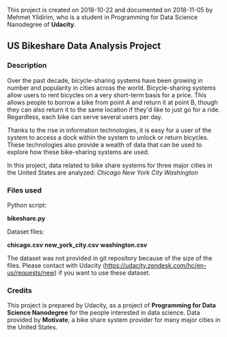 This project is created on 2018-10-22 and documented on 2018-11-05 by Mehmet Yildirim, who is a student in Programming for Data Science Nanodegree of **Udacity**.

## US Bikeshare Data Analysis Project
### Description
Over the past decade, bicycle-sharing systems have been growing in number and popularity in cities across the world. Bicycle-sharing systems allow users to rent bicycles on a very short-term basis for a price. This allows people to borrow a bike from point A and return it at point B, though they can also return it to the same location if they'd like to just go for a ride. Regardless, each bike can serve several users per day.

Thanks to the rise in information technologies, it is easy for a user of the system to access a dock within the system to unlock or return bicycles. These technologies also provide a wealth of data that can be used to explore how these bike-sharing systems are used.

In this project, data related to bike share systems for three major cities in the United States are analyzed:
*Chicago*
*New York City*
*Washington*

### Files used
Python script:

**bikeshare.py**

Dataset files:

**chicago.csv**
**new_york_city.csv**
**washington.csv**

The dataset was not provided in git repository because of the size of the files. Please contact with Udacity (https://udacity.zendesk.com/hc/en-us/requests/new) if you want to use these dataset.

### Credits
This project is prepared by Udacity, as a project of **Programming for Data Science Nanodegree** for the people interested in data science.
Data provided by **Motivate**, a bike share system provider for many major cities in the United States.
